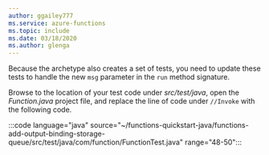 ```yaml
---
author: ggailey777
ms.service: azure-functions
ms.topic: include
ms.date: 03/18/2020
ms.author: glenga
---
```


Because the archetype also creates a set of tests, you need to update these tests to handle the new `msg` parameter in the `run` method signature.  

Browse to the location of your test code under _src/test/java_, open the *Function.java* project file, and replace the line of code under `//Invoke` with the following code.

:::code language="java" source="~/functions-quickstart-java/functions-add-output-binding-storage-queue/src/test/java/com/function/FunctionTest.java" range="48-50":::
